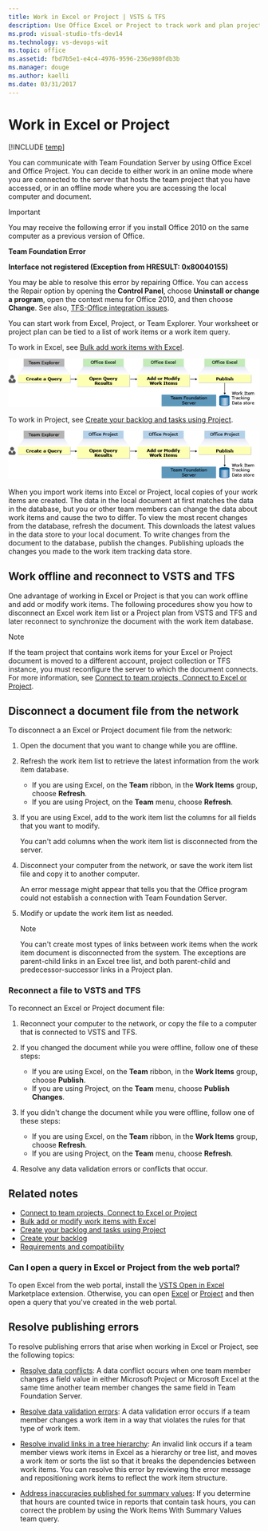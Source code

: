 ```yaml
---
title: Work in Excel or Project | VSTS & TFS
description: Use Office Excel or Project to track work and plan projects in conjuction with work item tracking in VSTS & TFS 
ms.prod: visual-studio-tfs-dev14
ms.technology: vs-devops-wit
ms.topic: office
ms.assetid: fbd7b5e1-e4c4-4976-9596-236e980fdb3b
ms.manager: douge
ms.author: kaelli
ms.date: 03/31/2017
---
```

# Work in Excel or Project 
[!INCLUDE [temp](../_shared/dev15-version-header.md)]

You can communicate with Team Foundation Server by using Office Excel and Office  Project. You can decide to either work in an online mode where you are connected to the server that hosts the team project that you have accessed, or in an offline mode where you are accessing the local computer and document.  
  
> [!IMPORTANT]  
> You may receive the following error if you install Office 2010 on the same computer as a previous version of Office.  
>   
>  **Team Foundation Error**  
>   
>  **Interface not registered (Exception from HRESULT: 0x80040155)**  
>   
>  You may be able to resolve this error by repairing Office. You can access the Repair option by opening the **Control Panel**, choose **Uninstall or change a program**, open the context menu for Office 2010, and then choose **Change**. See also, [TFS-Office integration issues](tfs-office-integration-issues.md).  
  
You can start work from Excel, Project, or Team Explorer. Your worksheet or project plan can be tied to a list of work items or a work item query.  
  
To work in Excel, see [Bulk add work items with Excel](bulk-add-modify-work-items-excel.md).   
  
![Open Query Results in Office Excel](_img/excelseq_1.png "ExcelSeq_1")  
  
To work in Project, see [Create your backlog and tasks using Project](create-your-backlog-tasks-using-project.md).

![Exporting Work Items to Office Project](_img/officeprojseq_1.png "OfficeProjSeq_1")  
  


 When you import work items into Excel or Project, local copies of your work items are created. The data in the local document at first matches the data in the database, but you or other team members can change the data about work items and cause the two to differ. To view the most recent changes from the database, refresh the document. This downloads the latest values in the data store to your local document. To write changes from the document to the database, publish the changes. Publishing uploads the changes you made to the work item tracking data store.   

## Work offline and reconnect to VSTS and TFS
One advantage of working in Excel or Project is that you can work offline and add or modify work items. The following procedures show you how to disconnect an Excel work item list or a Project plan from VSTS and TFS and later reconnect to synchronize the document with the work item database.  
  
> [!NOTE]
>  If the team project that contains work items for your Excel or Project document is moved to a different account, project collection or TFS instance, you must reconfigure the server to which the document connects. For more information, see [Connect to team projects, Connect to Excel or Project](../../connect/connect-team-projects.md#excel-project).  
  

<a name="WorkingOffline"></a> 
##  Disconnect  a document file from the network  
  
To disconnect a an Excel or Project document file from the network:  
  
1.  Open the document that you want to change while you are offline.  
  
2.  Refresh the work item list to retrieve the latest information from the work item database.    
    -   If you are using Excel, on the **Team** ribbon, in the **Work Items** group, choose **Refresh**.    
    -   If you are using Project, on the **Team** menu, choose **Refresh**.  
 
3.  If you are using Excel, add to the work item list the columns for all fields that you want to modify.  
  
     You can't add columns when the work item list is disconnected from the server.  
  
4.  Disconnect your computer from the network, or save the work item list file and copy it to another computer.  
  
     An error message might appear that tells you that the Office program could not establish a connection with Team Foundation Server.  
  
5.  Modify or update the work item list as needed.  
  
    > [!NOTE]
    >  You can't create most types of links between work items when the work item document is disconnected from the system. The exceptions are parent-child links in an Excel tree list, and both parent-child and predecessor-successor links in a Project plan.  
  
<a name="ReconnectingToTFS"></a> 
###  Reconnect a file to VSTS and TFS 
  
To reconnect an Excel or Project document file:  
  
1.  Reconnect your computer to the network, or copy the file to a computer that is connected to VSTS and TFS.  
  
2.  If you changed the document while you were offline, follow one of these steps:    
    -   If you are using Excel, on the **Team** ribbon, in the **Work Items** group, choose **Publish**.    
    -   If you are using Project, on the **Team** menu, choose **Publish Changes**.  
  
3.  If you didn't change the document while you were offline, follow one of these steps:    
    -   If you are using Excel, on the **Team** ribbon, in the **Work Items** group, choose **Refresh**.    
    -   If you are using Project, on the **Team** menu, choose **Refresh**.  
  
4.  Resolve any data validation errors or conflicts that occur.  

## Related notes

- [Connect to team projects, Connect to Excel or Project](../../connect/connect-team-projects.md#excel-project)  
- [Bulk add or modify work items with Excel](bulk-add-modify-work-items-excel.md)  
- [Create your backlog and tasks using Project](create-your-backlog-tasks-using-project.md)  
- [Create your backlog](../backlogs/create-your-backlog.md)
- [Requirements and compatibility](../../accounts/requirements.md) 


### Can I open a query in Excel or Project from the web portal?  

To open Excel from the web portal, install the [VSTS Open in Excel](https://marketplace.visualstudio.com/items?itemName=blueprint.vsts-open-work-items-in-excel) Marketplace extension. Otherwise, you can open [Excel](bulk-add-modify-work-items-excel.md) or [Project](create-your-backlog-tasks-using-project.md) and then open a query that you've created in the web portal. 

<a name="CT_ResolvingPublishErrors"></a> 
## Resolve publishing errors  
To resolve publishing errors that arise when working in Excel or Project, see the following topics:   
  
- [Resolve data conflicts](resolve-excel-data-conflicts-publish-refresh.md): 
	A data conflict occurs when one team member changes a field value in either Microsoft Project or Microsoft Excel at the same time another team member changes the same field in Team Foundation Server.

- [Resolve data validation errors](resolve-excel-data-validation-errors.md):
	A data validation error occurs if a team member changes a work item in a way that violates the rules for that type of work item.
  
- [Resolve invalid links in a tree hierarchy](resolve-excel-invalid-links-tree-list.md):
	An invalid link occurs if a team member views work items in Excel as a hierarchy or tree list, and moves a work item or sorts the list so that it breaks the dependencies between work items. You can resolve this error by reviewing the error message and repositioning work items to reflect the work item structure.

- [Address inaccuracies published for summary values](../../report/address-inaccuracies-published-for-summary-values.md): 
	If you determine that hours are counted twice in reports that contain task hours, you can correct the problem by using the Work Items With Summary Values team query.


 
